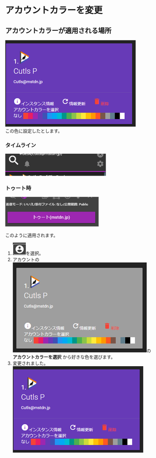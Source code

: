 # アカウントカラーを変更

## アカウントカラーが適用される場所
![account9](https://raw.githubusercontent.com/cutls/TheDeskDocs/master/media/account9.png)  
この色に設定したとします。
### タイムライン  
![account11](https://raw.githubusercontent.com/cutls/TheDeskDocs/master/media/account11.png)  
### トゥート時
![account12](https://raw.githubusercontent.com/cutls/TheDeskDocs/master/media/account12.png)  

このように適用されます。

1. ![account2](https://raw.githubusercontent.com/cutls/TheDeskDocs/master/media/account2.png)を選択。
1. アカウントの  
![account8](https://raw.githubusercontent.com/cutls/TheDeskDocs/master/media/account8.png)の  
__アカウントカラーを選択__ から好きな色を選びます。
1. 変更されました。  
![account9](https://raw.githubusercontent.com/cutls/TheDeskDocs/master/media/account9.png)

